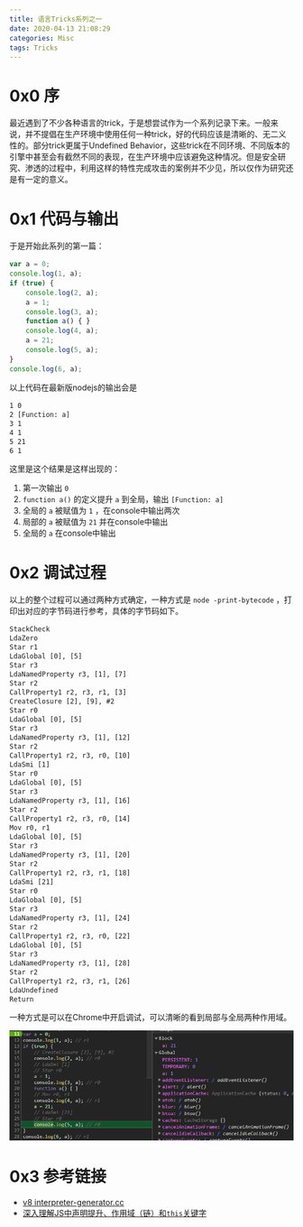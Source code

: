 ```yaml
---
title: 语言Tricks系列之一
date: 2020-04-13 21:08:29
categories: Misc
tags: Tricks
---
```


# 0x0 序

最近遇到了不少各种语言的trick，于是想尝试作为一个系列记录下来。一般来说，并不提倡在生产环境中使用任何一种trick，好的代码应该是清晰的、无二义性的。部分trick更属于Undefined Behavior，这些trick在不同环境、不同版本的引擎中甚至会有截然不同的表现，在生产环境中应该避免这种情况。但是安全研究、渗透的过程中，利用这样的特性完成攻击的案例并不少见，所以仅作为研究还是有一定的意义。

<!--more-->

# 0x1 代码与输出

于是开始此系列的第一篇：

```javascript
var a = 0;
console.log(1, a);
if (true) {
    console.log(2, a);
    a = 1;
    console.log(3, a);
    function a() { }
    console.log(4, a);
    a = 21;
    console.log(5, a);
}
console.log(6, a);
```

以上代码在最新版nodejs的输出会是

```
1 0
2 [Function: a]
3 1
4 1
5 21
6 1
```

这里是这个结果是这样出现的：

1. 第一次输出 ``0``
2. ``function a()`` 的定义提升 ``a`` 到全局，输出 ``[Function: a]``
3. 全局的 ``a`` 被赋值为 ``1`` ，在console中输出两次
4. 局部的 ``a`` 被赋值为 ``21`` 并在console中输出
5. 全局的 ``a`` 在console中输出

# 0x2 调试过程

以上的整个过程可以通过两种方式确定，一种方式是 ``node -print-bytecode`` ，打印出对应的字节码进行参考，具体的字节码如下。

```
StackCheck
LdaZero 
Star r1
LdaGlobal [0], [5]
Star r3
LdaNamedProperty r3, [1], [7]
Star r2
CallProperty1 r2, r3, r1, [3]
CreateClosure [2], [9], #2
Star r0
LdaGlobal [0], [5]
Star r3
LdaNamedProperty r3, [1], [12]
Star r2
CallProperty1 r2, r3, r0, [10]
LdaSmi [1]
Star r0
LdaGlobal [0], [5]
Star r3
LdaNamedProperty r3, [1], [16]
Star r2
CallProperty1 r2, r3, r0, [14]
Mov r0, r1
LdaGlobal [0], [5]
Star r3
LdaNamedProperty r3, [1], [20]
Star r2
CallProperty1 r2, r3, r1, [18]
LdaSmi [21]
Star r0
LdaGlobal [0], [5]
Star r3
LdaNamedProperty r3, [1], [24]
Star r2
CallProperty1 r2, r3, r0, [22]
LdaGlobal [0], [5]
Star r3
LdaNamedProperty r3, [1], [28]
Star r2
CallProperty1 r2, r3, r1, [26]
LdaUndefined 
Return
```

一种方式是可以在Chrome中开启调试，可以清晰的看到局部与全局两种作用域。

![Chrome调试](/images/2020-04-13-tricks-1/1.png)

# 0x3 参考链接

- [v8 interpreter-generator.cc](https://github.com/v8/v8/blob/master/src/interpreter/interpreter-generator.cc)
- [深入理解JS中声明提升、作用域（链）和`this`关键字](https://github.com/creeperyang/blog/issues/16)
